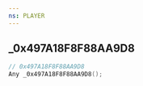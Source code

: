 ```yaml
---
ns: PLAYER
---
```

## _0x497A18F8F88AA9D8

```c
// 0x497A18F8F88AA9D8
Any _0x497A18F8F88AA9D8();
```

